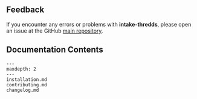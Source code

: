 ```{include} ../../README.md

```

## Feedback

If you encounter any errors or problems with **intake-thredds**, please open an issue at the GitHub [main repository](http://github.com/NCAR/intake-thredds).

## Documentation Contents

```{toctree}
---
maxdepth: 2
---
installation.md
contributing.md
changelog.md
```
